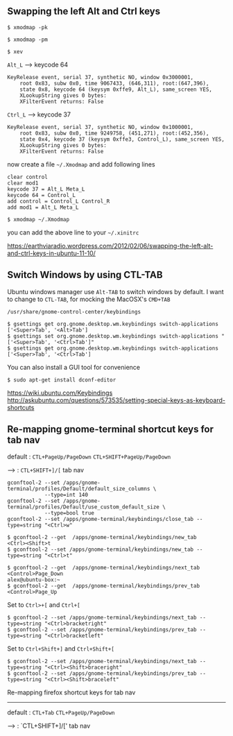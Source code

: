 Swapping the left Alt and Ctrl keys
-----------------------------------

```
$ xmodmap -pk
```

```
$ xmodmap -pm
```

```
$ xev
```

`Alt_L`  --> keycode 64

```
KeyRelease event, serial 37, synthetic NO, window 0x3000001,
    root 0x83, subw 0x0, time 9067433, (646,311), root:(647,396),
    state 0x8, keycode 64 (keysym 0xffe9, Alt_L), same_screen YES,
    XLookupString gives 0 bytes: 
    XFilterEvent returns: False
```
`Ctrl_L`  --> keycode 37
```
KeyRelease event, serial 37, synthetic NO, window 0x1000001,
    root 0x83, subw 0x0, time 9249758, (451,271), root:(452,356),
    state 0x4, keycode 37 (keysym 0xffe3, Control_L), same_screen YES,
    XLookupString gives 0 bytes: 
    XFilterEvent returns: False
```
now create a file `~/.Xmodmap` and add following lines

```
clear control
clear mod1
keycode 37 = Alt_L Meta_L
keycode 64 = Control_L
add control = Control_L Control_R
add mod1 = Alt_L Meta_L
```

```
$ xmodmap ~/.Xmodmap
```

you can add the above line to your `~/.xinitrc`

https://earthviaradio.wordpress.com/2012/02/06/swapping-the-left-alt-and-ctrl-keys-in-ubuntu-11-10/


Switch Windows by using CTL-TAB
-------------------------------
Ubuntu windows manager use `Alt-TAB` to switch windows by default.
I want to change to `CTL-TAB`, for mocking the MacOSX's `CMD+TAB`

```
/usr/share/gnome-control-center/keybindings
```
```
$ gsettings get org.gnome.desktop.wm.keybindings switch-applications
['<Super>Tab', '<Alt>Tab']
$ gsettings set org.gnome.desktop.wm.keybindings switch-applications "['<Super>Tab', '<Ctrl>Tab']" 
$ gsettings get org.gnome.desktop.wm.keybindings switch-applications
['<Super>Tab', '<Ctrl>Tab']
```
You can also install a GUI tool for convenience 

```
$ sudo apt-get install dconf-editor
```
https://wiki.ubuntu.com/Keybindings
http://askubuntu.com/questions/573535/setting-special-keys-as-keyboard-shortcuts


Re-mapping gnome-terminal shortcut keys for tab nav
---------------------------------------------------

default : `CTL+PageUp/PageDown` `CTL+SHIFT+PageUp/PageDown`

-->     : `CTL+SHIFT+]/[`  tab nav

```
gconftool-2 --set /apps/gnome-terminal/profiles/Default/default_size_columns \
            --type=int 140 
gconftool-2 --set /apps/gnome-terminal/profiles/Default/use_custom_default_size \
            --type=bool true
gconftool-2 --set /apps/gnome-terminal/keybindings/close_tab --type=string "<Ctrl>w"
```

```
$ gconftool-2 --get  /apps/gnome-terminal/keybindings/new_tab
<Ctrl><Shift>t
$ gconftool-2 --set /apps/gnome-terminal/keybindings/new_tab --type=string "<Ctrl>t"
```

```
$ gconftool-2 --get  /apps/gnome-terminal/keybindings/next_tab
<Control>Page_Down
alex@ubuntu-box:~
$ gconftool-2 --get  /apps/gnome-terminal/keybindings/prev_tab
<Control>Page_Up
```
Set to `Ctrl>+[` and `Ctrl+[` 
```
$ gconftool-2 --set /apps/gnome-terminal/keybindings/next_tab --type=string "<Ctrl>bracketright"
$ gconftool-2 --set /apps/gnome-terminal/keybindings/prev_tab --type=string "<Ctrl>bracketleft"
```

Set to `Ctrl+Shift+]` and `Ctrl+Shift+[`
```
$ gconftool-2 --set /apps/gnome-terminal/keybindings/next_tab --type=string "<Ctrl><Shift>braceright"
$ gconftool-2 --set /apps/gnome-terminal/keybindings/prev_tab --type=string "<Ctrl><Shift>braceleft"
```


Re-mapping firefox shortcut keys for tab nav

--------------------------------------------
default : `CTL+Tab` `CTL+PageUp/PageDown`

-->     : `CTL+SHIFT+]/[' tab nav
